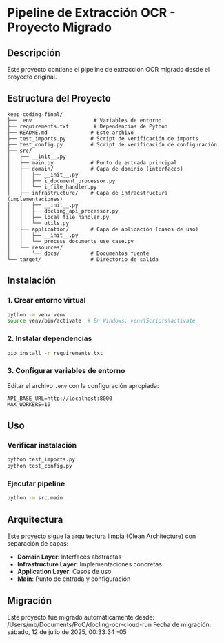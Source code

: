 # Pipeline de Extracción OCR - Proyecto Migrado

## Descripción
Este proyecto contiene el pipeline de extracción OCR migrado desde el proyecto original.

## Estructura del Proyecto
```
keep-coding-final/
├── .env                    # Variables de entorno
├── requirements.txt        # Dependencias de Python
├── README.md              # Este archivo
├── test_imports.py        # Script de verificación de imports
├── test_config.py         # Script de verificación de configuración
├── src/
│   ├── __init__.py
│   ├── main.py            # Punto de entrada principal
│   ├── domain/            # Capa de dominio (interfaces)
│   │   ├── __init__.py
│   │   ├── i_document_processor.py
│   │   └── i_file_handler.py
│   ├── infrastructure/    # Capa de infraestructura (implementaciones)
│   │   ├── __init__.py
│   │   ├── docling_api_processor.py
│   │   ├── local_file_handler.py
│   │   └── utils.py
│   ├── application/       # Capa de aplicación (casos de uso)
│   │   ├── __init__.py
│   │   └── process_documents_use_case.py
│   └── resources/
│       └── docs/          # Documentos fuente
└── target/                # Directorio de salida
```

## Instalación

### 1. Crear entorno virtual
```bash
python -m venv venv
source venv/bin/activate  # En Windows: venv\Scripts\activate
```

### 2. Instalar dependencias
```bash
pip install -r requirements.txt
```

### 3. Configurar variables de entorno
Editar el archivo `.env` con la configuración apropiada:
```env
API_BASE_URL=http://localhost:8000
MAX_WORKERS=10
```

## Uso

### Verificar instalación
```bash
python test_imports.py
python test_config.py
```

### Ejecutar pipeline
```bash
python -m src.main
```

## Arquitectura
Este proyecto sigue la arquitectura limpia (Clean Architecture) con separación de capas:

- **Domain Layer**: Interfaces abstractas
- **Infrastructure Layer**: Implementaciones concretas
- **Application Layer**: Casos de uso
- **Main**: Punto de entrada y configuración

## Migración
Este proyecto fue migrado automáticamente desde: /Users/mb/Documents/PoC/docling-ocr-cloud-run
Fecha de migración: sábado, 12 de julio de 2025, 00:33:34 -05
```
